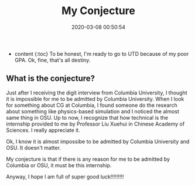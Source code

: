﻿---
layout: post
title:  "My Conjecture"
date:   2020-03-08 00:50:54
categories: essay 
tags: essay 
---

* content
{:toc}
To be honest, I'm ready to go to UTD because of my poor GPA.
Ok, fine, that's all destiny.



## What is the conjecture?

Just after I receiving the digit interview from Columbia University, I thought it is impossible for me to be admitted by Columbia University. When I look for something about CG at Columbia, I found someone do the research about something like physics-based simulation and I noticed the almost same thing in OSU. Up to now, I recognize that how technical is the internship provided to me by Professor Liu Xuehui in Chinese Academy of Sciences. I really appreciate it.

Ok, I know it is almost impossibe to be admitted by Columbia University and OSU. It doesn't matter.

My conjecture is that if there is any reason for me to be admitted by Columbia or OSU, it must be this internship.

Anyway, I hope I am full of super good luck!!!!!!!!!